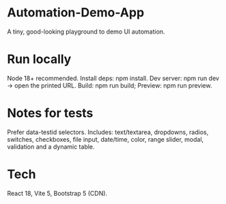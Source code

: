 # Automation-Demo-App
A tiny, good-looking playground to demo UI automation.

# Run locally
Node 18+ recommended.
Install deps: npm install.
Dev server: npm run dev → open the printed URL.
Build: npm run build; Preview: npm run preview.
# Notes for tests
Prefer data-testid selectors.
Includes: text/textarea, dropdowns, radios, switches, checkboxes, file input, date/time, color, range slider, modal, validation and a dynamic table.
# Tech
React 18, Vite 5, Bootstrap 5 (CDN).
